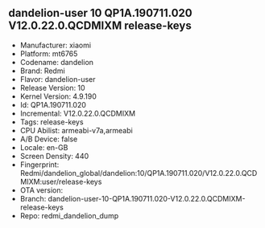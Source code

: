 ## dandelion-user 10 QP1A.190711.020 V12.0.22.0.QCDMIXM release-keys
- Manufacturer: xiaomi
- Platform: mt6765
- Codename: dandelion
- Brand: Redmi
- Flavor: dandelion-user
- Release Version: 10
- Kernel Version: 4.9.190
- Id: QP1A.190711.020
- Incremental: V12.0.22.0.QCDMIXM
- Tags: release-keys
- CPU Abilist: armeabi-v7a,armeabi
- A/B Device: false
- Locale: en-GB
- Screen Density: 440
- Fingerprint: Redmi/dandelion_global/dandelion:10/QP1A.190711.020/V12.0.22.0.QCDMIXM:user/release-keys
- OTA version: 
- Branch: dandelion-user-10-QP1A.190711.020-V12.0.22.0.QCDMIXM-release-keys
- Repo: redmi_dandelion_dump

